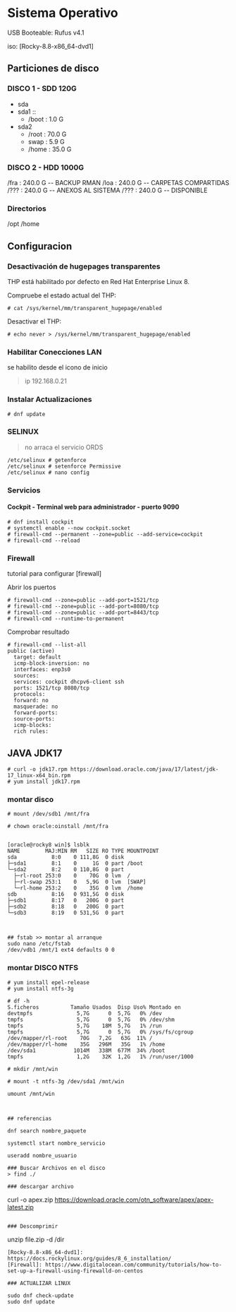 # Sistema Operativo 

USB Booteable: Rufus v4.1

iso: [Rocky-8.8-x86_64-dvd1]

## Particiones de disco
### DISCO 1 - SDD 120G 
-  sda
  - sda1 :: 
    - /boot :  1.0 G
  - sda2
    - /root : 70.0 G
    - swap  :  5.9 G
    - /home : 35.0 G

### DISCO 2 - HDD 1000G
/fra : 240.0 G  -- BACKUP RMAN
/loa : 240.0 G  -- CARPETAS COMPARTIDAS
/??? : 240.0 G  -- ANEXOS AL SISTEMA
/??? : 240.0 G  -- DISPONIBLE

### Directorios
/opt
/home

## Configuracion
### Desactivación de hugepages transparentes
THP está habilitado por defecto en Red Hat Enterprise Linux 8. 

Compruebe el estado actual del THP:
```
# cat /sys/kernel/mm/transparent_hugepage/enabled
```
Desactivar el THP:
```
# echo never > /sys/kernel/mm/transparent_hugepage/enabled
```

### Habilitar Conecciones LAN
se habilito desde el icono de inicio
> ip 192.168.0.21


### Instalar Actualizaciones 
```
# dnf update
```
### SELINUX
> no arraca el servicio ORDS
```
/etc/selinux # getenforce
/etc/selinux # setenforce Permissive
/etc/selinux # nano config 
```

### Servicios 
#### Cockpit - Terminal web para administrador - puerto 9090
``` 
# dnf install cockpit
# systemctl enable --now cockpit.socket
# firewall-cmd --permanent --zone=public --add-service=cockpit
# firewall-cmd --reload
```
### Firewall
tutorial para configurar [firewall]

Abrir los puertos
```
# firewall-cmd --zone=public --add-port=1521/tcp
# firewall-cmd --zone=public --add-port=8080/tcp
# firewall-cmd --zone=public --add-port=8443/tcp
# firewall-cmd --runtime-to-permanent
```
Comprobar resultado
```
# firewall-cmd --list-all
public (active)
  target: default
  icmp-block-inversion: no
  interfaces: enp3s0
  sources:
  services: cockpit dhcpv6-client ssh
  ports: 1521/tcp 8080/tcp
  protocols:
  forward: no
  masquerade: no
  forward-ports:
  source-ports:
  icmp-blocks:
  rich rules:
```
## JAVA JDK17
```
# curl -o jdk17.rpm https://download.oracle.com/java/17/latest/jdk-17_linux-x64_bin.rpm
# yum install jdk17.rpm
```


### montar disco
```
# mount /dev/sdb1 /mnt/fra

# chown oracle:oinstall /mnt/fra


[oracle@rocky8 win]$ lsblk
NAME        MAJ:MIN RM   SIZE RO TYPE MOUNTPOINT
sda           8:0    0 111,8G  0 disk
├─sda1        8:1    0     1G  0 part /boot
└─sda2        8:2    0 110,8G  0 part
  ├─rl-root 253:0    0    70G  0 lvm  /
  ├─rl-swap 253:1    0   5,9G  0 lvm  [SWAP]
  └─rl-home 253:2    0    35G  0 lvm  /home
sdb           8:16   0 931,5G  0 disk
├─sdb1        8:17   0   200G  0 part
├─sdb2        8:18   0   200G  0 part
└─sdb3        8:19   0 531,5G  0 part



## fstab >> montar al arranque
sudo nano /etc/fstab
/dev/vdb1 /mnt/1 ext4 defaults 0 0

```


### montar DISCO NTFS
```
# yum install epel-release
# yum install ntfs-3g
```

```
# df -h
S.ficheros          Tamaño Usados  Disp Uso% Montado en
devtmpfs              5,7G      0  5,7G   0% /dev
tmpfs                 5,7G      0  5,7G   0% /dev/shm
tmpfs                 5,7G    18M  5,7G   1% /run
tmpfs                 5,7G      0  5,7G   0% /sys/fs/cgroup
/dev/mapper/rl-root    70G   7,2G   63G  11% /
/dev/mapper/rl-home    35G   296M   35G   1% /home
/dev/sda1            1014M   338M  677M  34% /boot
tmpfs                 1,2G    32K  1,2G   1% /run/user/1000

# mkdir /mnt/win

# mount -t ntfs-3g /dev/sda1 /mnt/win

umount /mnt/win



## referencias

dnf search nombre_paquete

systemctl start nombre_servicio

useradd nombre_usuario

### Buscar Archivos en el disco
> find ./ 

### descargar archivo
```
curl -o apex.zip https://download.oracle.com/otn_software/apex/apex-latest.zip
```

### Descomprimir
```
unzip file.zip -d /dir
```
[Rocky-8.8-x86_64-dvd1]: https://docs.rockylinux.org/guides/8_6_installation/
[Firewall]: https://www.digitalocean.com/community/tutorials/how-to-set-up-a-firewall-using-firewalld-on-centos

### ACTUALIZAR LINUX

sudo dnf check-update
sudo dnf update

